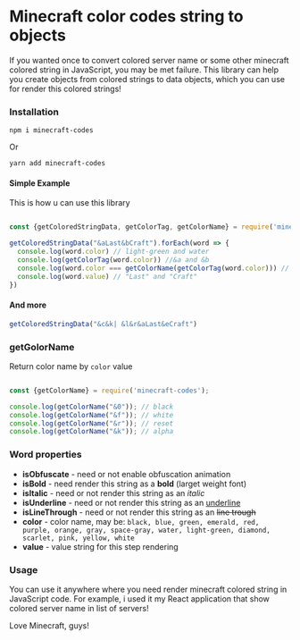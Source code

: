 # Minecraft color codes string to objects

If you wanted once to convert colored server name or some other minecraft colored string in JavaScript, you may be met failure. This library can help you create objects from colored strings to data objects, which you can use for render this colored strings!

### Installation

```shell
npm i minecraft-codes
```

Or

```shell
yarn add minecraft-codes
```

#### Simple Example

This is how u can use this library

```javascript

const {getColoredStringData, getColorTag, getColorName} = require('minecraft-codes');

getColoredStringData("&aLast&bCraft").forEach(word => {
  console.log(word.color) // light-green and water
  console.log(getColorTag(word.color)) //&a and &b
  console.log(word.color === getColorName(getColorTag(word.color))) // true true
  console.log(word.value) // "Last" and "Craft"
})

```

#### And more

```javascript
getColoredStringData("&c&k| &l&r&aLast&eCraft")
```

### getGolorName

Return color name by `color` value

```javascript

const {getColorName} = require('minecraft-codes');

console.log(getColorName("&0")); // black
console.log(getColorName("&f")); // white
console.log(getColorName("&r")); // reset
console.log(getColorName("&k")); // alpha

```

### Word properties

- <b>isObfuscate</b> - need or not enable obfuscation animation
- <b>isBold</b> - need render this string as a <b>bold</b> (larget weight font)
- <b>isItalic</b> - need or not render this string as an <i>italic</i>
- <b>isUnderline</b> - need or not render this string as an <u>underline</u>
- <b>isLineThrough</b> - need or not render this string as an <strike>line trough</strike>
- <b>color</b> - color name, may be: `black, blue, green, emerald, red, purple, orange, gray, space-gray, water, light-green, diamond, scarlet, pink, yellow, white`
- <b>value</b> - value string for this step rendering

### Usage

You can use it anywhere where you need render minecraft colored string in JavaScript code.
For example, i used it my React application that show colored server name in list of servers!


Love Minecraft, guys!